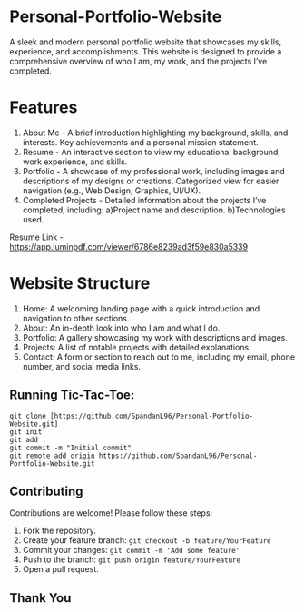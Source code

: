 # Personal-Portfolio-Website
A sleek and modern personal portfolio website that showcases my skills, experience, and accomplishments. This website is designed to provide a comprehensive overview of who I am, my work, and the projects I’ve completed.

# Features
1. About Me - A brief introduction highlighting my background, skills, and interests.
Key achievements and a personal mission statement.
2. Resume - An interactive section to view my educational background, work experience, and skills.
3. Portfolio - A showcase of my professional work, including images and descriptions of my designs or creations.
Categorized view for easier navigation (e.g., Web Design, Graphics, UI/UX).
4. Completed Projects - Detailed information about the projects I’ve completed, including:
a)Project name and description.
b)Technologies used.

Resume Link - https://app.luminpdf.com/viewer/6786e8239ad3f59e830a5339

# Website Structure

1. Home: A welcoming landing page with a quick introduction and navigation to other sections.
2. About: An in-depth look into who I am and what I do.
3. Portfolio: A gallery showcasing my work with descriptions and images.
4. Projects: A list of notable projects with detailed explanations.
5. Contact: A form or section to reach out to me, including my email, phone number, and social media links.
   

## Running Tic-Tac-Toe:

```
git clone [https://github.com/SpandanL96/Personal-Portfolio-Website.git]
git init
git add .
git commit -m "Initial commit"
git remote add origin https://github.com/SpandanL96/Personal-Portfolio-Website.git
```
## Contributing

Contributions are welcome! Please follow these steps:

1. Fork the repository.
2. Create your feature branch: `git checkout -b feature/YourFeature`
3. Commit your changes: `git commit -m 'Add some feature'`
4. Push to the branch: `git push origin feature/YourFeature`
5. Open a pull request.

## Thank You 
